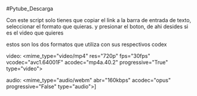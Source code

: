 #Pytube_Descarga

Con este script solo tienes que copiar el link a la barra de entrada de texto, seleccionar el formato que quieras.
y presionar el boton, de ahi desides si es el video que quieres

estos son los dos formatos que utiliza con sus respectivos codex

video:
<mime_type="video/mp4" res="720p" fps="30fps" vcodec="avc1.64001F" acodec="mp4a.40.2" progressive="True" type="video">

audio:
<mime_type="audio/webm" abr="160kbps" acodec="opus" progressive="False" type="audio">]
